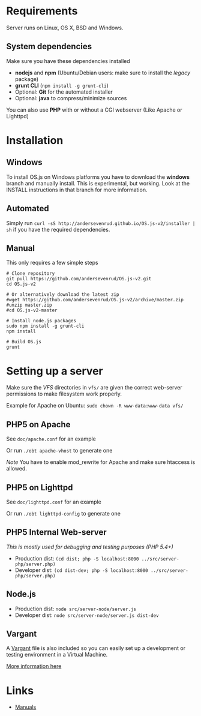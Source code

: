 # Requirements
Server runs on Linux, OS X, BSD and Windows.

## System dependencies

Make sure you have these dependencies installed

* **nodejs** and **npm** (Ubuntu/Debian users: make sure to install the *legacy* package)
* **grunt CLI** (`npm install -g grunt-cli`)
* Optional: **Git** for the automated installer
* Optional: **java** to compress/minimize sources

You can also use **PHP** with or without a CGI webserver (Like Apache or Lighttpd)

# Installation

## Windows

To install OS.js on Windows platforms you have to download the **windows** branch and manually install.
This is experimental, but working. Look at the INSTALL instructions in that branch for more information.

## Automated

Simply run `curl -sS http://andersevenrud.github.io/OS.js-v2/installer | sh` if you have the required dependencies.

## Manual

This only requires a few simple steps

```shell
# Clone repository
git pull https://github.com/andersevenrud/OS.js-v2.git
cd OS.js-v2

# Or alternatively download the latest zip
#wget https://github.com/andersevenrud/OS.js-v2/archive/master.zip
#unzip master.zip
#cd OS.js-v2-master

# Install node.js packages
sudo npm install -g grunt-cli
npm install

# Build OS.js
grunt
```

# Setting up a server

Make sure the _VFS_ directories in `vfs/` are given the correct web-server permissions to make filesystem work properly.

Example for Apache on Ubuntu: `sudo chown -R www-data:www-data vfs/`

## PHP5 on Apache

See `doc/apache.conf` for an example

Or run `./obt apache-vhost` to generate one

*Note* You have to enable mod_rewrite for Apache and make sure htaccess is allowed.

## PHP5 on Lighttpd

See `doc/lighttpd.conf` for an example

Or run `./obt lighttpd-config` to generate one

## PHP5 Internal Web-server
*This is mostly used for debugging and testing purposes (PHP 5.4+)*

* Production dist: `(cd dist; php -S localhost:8000 ../src/server-php/server.php)`
* Developer dist: `(cd dist-dev; php -S localhost:8000 ../src/server-php/server.php)`

## Node.js

* Production dist: `node src/server-node/server.js`
* Developer dist: `node src/server-node/server.js dist-dev`

## Vargant

A [Vargant](https://www.vagrantup.com/) file is also included so you can easily set up a development or testing environment in a Virtual Machine.

[More information here](https://github.com/andersevenrud/OS.js-v2/blob/master/doc/vargant.md)

# Links

* [Manuals](http://osjs-homepage.local/OS.js-v2/doc/manuals/)
